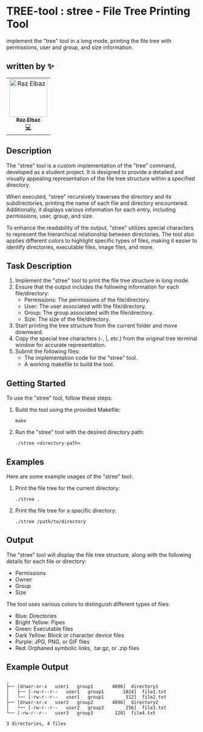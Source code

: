 # TREE-tool : stree - File Tree Printing Tool
implement the "tree" tool in a long mode, printing the file tree with permissions, user and group, and size information.

## written by ✨

<!-- ALL-CONTRIBUTORS-LIST:START - Do not remove or modify this section -->
<!-- prettier-ignore-start -->
<!-- markdownlint-disable -->
<table>
  <tr>
    <td align="center"><a href="https://github.com/RazElbaz"><img src="https://avatars.githubusercontent.com/u/93310416?v=4" width="100px;" alt="Raz Elbaz"/><br /><sub><b>Raz Elbaz</b></sub></a><br /><a href="https://github.com/RazElbaz" title="Code">💻</a> <br /> </td>
  </tr>
</table>

## Description
The "stree" tool is a custom implementation of the "tree" command, developed as a student project. It is designed to provide a detailed and visually appealing representation of the file tree structure within a specified directory.

When executed, "stree" recursively traverses the directory and its subdirectories, printing the name of each file and directory encountered. Additionally, it displays various information for each entry, including permissions, user, group, and size.

To enhance the readability of the output, "stree" utilizes special characters to represent the hierarchical relationship between directories. The tool also applies different colors to highlight specific types of files, making it easier to identify directories, executable files, image files, and more.

## Task Description
1. Implement the "stree" tool to print the file tree structure in long mode.
2. Ensure that the output includes the following information for each file/directory:
   - Permissions: The permissions of the file/directory.
   - User: The user associated with the file/directory.
   - Group: The group associated with the file/directory.
   - Size: The size of the file/directory.
3. Start printing the tree structure from the current folder and move downward.
4. Copy the special tree characters (-, |, etc.) from the original tree terminal window for accurate representation.
5. Submit the following files:
   - The implementation code for the "stree" tool.
   - A working makefile to build the tool.
   
## Getting Started

To use the "stree" tool, follow these steps:

1. Build the tool using the provided Makefile:

   ```shell
   make
   ```

2. Run the "stree" tool with the desired directory path:

   ```shell
   ./stree <directory-path>
   ```


## Examples

Here are some example usages of the "stree" tool:

1. Print the file tree for the current directory:

   ```shell
   ./stree .
   ```

2. Print the file tree for a specific directory:

   ```shell
   ./stree /path/to/directory
   ```
## Output

The "stree" tool will display the file tree structure, along with the following details for each file or directory:

- Permissions
- Owner
- Group
- Size

The tool uses various colors to distinguish different types of files:

- Blue: Directories
- Bright Yellow: Pipes
- Green: Executable files
- Dark Yellow: Block or character device files
- Purple: JPG, PNG, or GIF files
- Red: Orphaned symbolic links, .tar.gz, or .zip files


## Example Output
```
.
├── [drwxr-xr-x   user1   group1       4096]  directory1
│   ├── [-rw-r--r--   user1   group1       1024]  file1.txt
│   └── [-rw-r--r--   user1   group1        512]  file2.txt
├── [drwxr-xr-x   user2   group2       4096]  directory2
│   └── [-rw-r--r--   user2   group2        256]  file3.txt
└── [-rw-r--r--   user3   group3        128]  file4.txt

3 directories, 4 files

```

